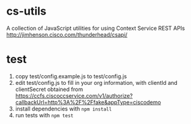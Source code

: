 # cs-utils
A collection of JavaScript utilities for using Context Service REST APIs
http://jimhenson.cisco.com/thunderhead/csapi/

# test
1. copy test/config.example.js to test/config.js
2. edit test/config.js to fill in your org information, with clientId and clientSecret obtained from https://ccfs.ciscoccservice.com/v1/authorize?callbackUrl=http%3A%2F%2Ffake&appType=ciscodemo
3. install dependencies with `npm install`
4. run tests with `npm test`
